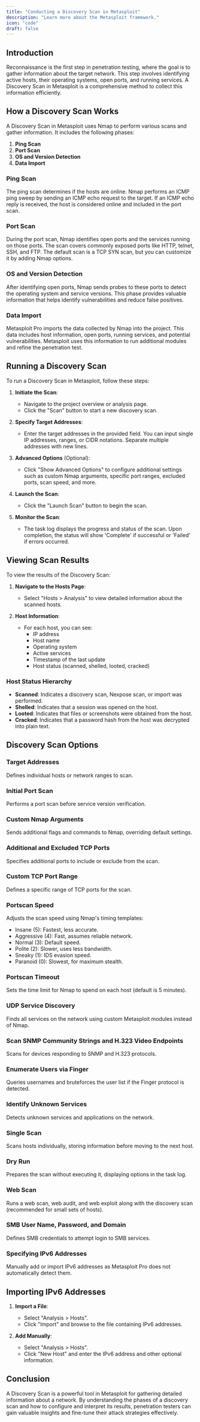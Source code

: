```yaml
---
title: "Conducting a Discovery Scan in Metasploit"
description: "Learn more about the Metasploit framework."
icon: "code"
draft: false
---
```


## Introduction

Reconnaissance is the first step in penetration testing, where the goal is to gather information about the target network. This step involves identifying active hosts, their operating systems, open ports, and running services. A Discovery Scan in Metasploit is a comprehensive method to collect this information efficiently.

## How a Discovery Scan Works

A Discovery Scan in Metasploit uses Nmap to perform various scans and gather information. It includes the following phases:

1. **Ping Scan**
2. **Port Scan**
3. **OS and Version Detection**
4. **Data Import**

### Ping Scan

The ping scan determines if the hosts are online. Nmap performs an ICMP ping sweep by sending an ICMP echo request to the target. If an ICMP echo reply is received, the host is considered online and included in the port scan.

### Port Scan

During the port scan, Nmap identifies open ports and the services running on those ports. The scan covers commonly exposed ports like HTTP, telnet, SSH, and FTP. The default scan is a TCP SYN scan, but you can customize it by adding Nmap options.

### OS and Version Detection

After identifying open ports, Nmap sends probes to these ports to detect the operating system and service versions. This phase provides valuable information that helps identify vulnerabilities and reduce false positives.

### Data Import

Metasploit Pro imports the data collected by Nmap into the project. This data includes host information, open ports, running services, and potential vulnerabilities. Metasploit uses this information to run additional modules and refine the penetration test.

## Running a Discovery Scan

To run a Discovery Scan in Metasploit, follow these steps:

1. **Initiate the Scan**:
   - Navigate to the project overview or analysis page.
   - Click the "Scan" button to start a new discovery scan.

2. **Specify Target Addresses**:
   - Enter the target addresses in the provided field. You can input single IP addresses, ranges, or CIDR notations. Separate multiple addresses with new lines.

3. **Advanced Options** (Optional):
   - Click "Show Advanced Options" to configure additional settings such as custom Nmap arguments, specific port ranges, excluded ports, scan speed, and more.

4. **Launch the Scan**:
   - Click the "Launch Scan" button to begin the scan.

5. **Monitor the Scan**:
   - The task log displays the progress and status of the scan. Upon completion, the status will show 'Complete' if successful or 'Failed' if errors occurred.

## Viewing Scan Results

To view the results of the Discovery Scan:

1. **Navigate to the Hosts Page**:
   - Select "Hosts > Analysis" to view detailed information about the scanned hosts.

2. **Host Information**:
   - For each host, you can see:
     - IP address
     - Host name
     - Operating system
     - Active services
     - Timestamp of the last update
     - Host status (scanned, shelled, looted, cracked)

### Host Status Hierarchy

- **Scanned**: Indicates a discovery scan, Nexpose scan, or import was performed.
- **Shelled**: Indicates that a session was opened on the host.
- **Looted**: Indicates that files or screenshots were obtained from the host.
- **Cracked**: Indicates that a password hash from the host was decrypted into plain text.

## Discovery Scan Options

### Target Addresses

Defines individual hosts or network ranges to scan.

### Initial Port Scan

Performs a port scan before service version verification.

### Custom Nmap Arguments

Sends additional flags and commands to Nmap, overriding default settings.

### Additional and Excluded TCP Ports

Specifies additional ports to include or exclude from the scan.

### Custom TCP Port Range

Defines a specific range of TCP ports for the scan.

### Portscan Speed

Adjusts the scan speed using Nmap's timing templates:
- Insane (5): Fastest, less accurate.
- Aggressive (4): Fast, assumes reliable network.
- Normal (3): Default speed.
- Polite (2): Slower, uses less bandwidth.
- Sneaky (1): IDS evasion speed.
- Paranoid (0): Slowest, for maximum stealth.

### Portscan Timeout

Sets the time limit for Nmap to spend on each host (default is 5 minutes).

### UDP Service Discovery

Finds all services on the network using custom Metasploit modules instead of Nmap.

### Scan SNMP Community Strings and H.323 Video Endpoints

Scans for devices responding to SNMP and H.323 protocols.

### Enumerate Users via Finger

Queries usernames and bruteforces the user list if the Finger protocol is detected.

### Identify Unknown Services

Detects unknown services and applications on the network.

### Single Scan

Scans hosts individually, storing information before moving to the next host.

### Dry Run

Prepares the scan without executing it, displaying options in the task log.

### Web Scan

Runs a web scan, web audit, and web exploit along with the discovery scan (recommended for small sets of hosts).

### SMB User Name, Password, and Domain

Defines SMB credentials to attempt login to SMB services.

### Specifying IPv6 Addresses

Manually add or import IPv6 addresses as Metasploit Pro does not automatically detect them.

## Importing IPv6 Addresses

1. **Import a File**:
   - Select "Analysis > Hosts".
   - Click "Import" and browse to the file containing IPv6 addresses.

2. **Add Manually**:
   - Select "Analysis > Hosts".
   - Click "New Host" and enter the IPv6 address and other optional information.

## Conclusion

A Discovery Scan is a powerful tool in Metasploit for gathering detailed information about a network. By understanding the phases of a discovery scan and how to configure and interpret its results, penetration testers can gain valuable insights and fine-tune their attack strategies effectively.